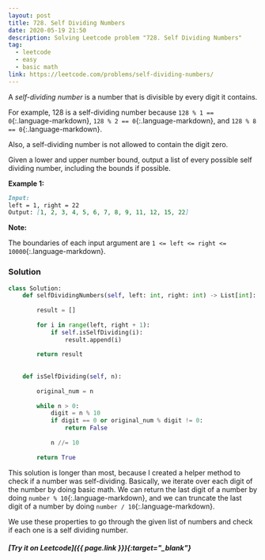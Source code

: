 ```yaml
---
layout: post
title: 728. Self Dividing Numbers
date: 2020-05-19 21:50
description: Solving Leetcode problem "728. Self Dividing Numbers"
tag:
  - leetcode
  - easy
  - basic math
link: https://leetcode.com/problems/self-dividing-numbers/
---
```


A *self-dividing number* is a number that is divisible by every digit it contains.

For example, 128 is a self-dividing number because `128 % 1 == 0`{:.language-markdown}, `128 % 2 == 0`{:.language-markdown}, and `128 % 8 == 0`{:.language-markdown}.

Also, a self-dividing number is not allowed to contain the digit zero.

Given a lower and upper number bound, output a list of every possible self dividing number, including the bounds if possible.

**Example 1:**

```markdown
Input: 
left = 1, right = 22
Output: [1, 2, 3, 4, 5, 6, 7, 8, 9, 11, 12, 15, 22]
```



**Note:**

The boundaries of each input argument are `1 <= left <= right <= 10000`{:.language-markdown}.

### Solution

```python
class Solution:
    def selfDividingNumbers(self, left: int, right: int) -> List[int]:
        
        result = []
        
        for i in range(left, right + 1):
            if self.isSelfDividing(i):
                result.append(i)
                
        return result
        
    
    def isSelfDividing(self, n):
        
        original_num = n
        
        while n > 0:
            digit = n % 10
            if digit == 0 or original_num % digit != 0:
                return False
            
            n //= 10
            
        return True
```

This solution is longer than most, because I created a helper method to check if a number was self-dividing. Basically, we iterate over each digit of the number by doing basic math. We can return the last digit of a number by doing `number % 10`{:.language-markdown}, and we can truncate the last digit of a number by doing `number / 10`{:.language-markdown}.

We use these properties to go through the given list of numbers and check if each one is a self dividing number.

##### [Try it on Leetcode]({{ page.link }}){:target="_blank"}